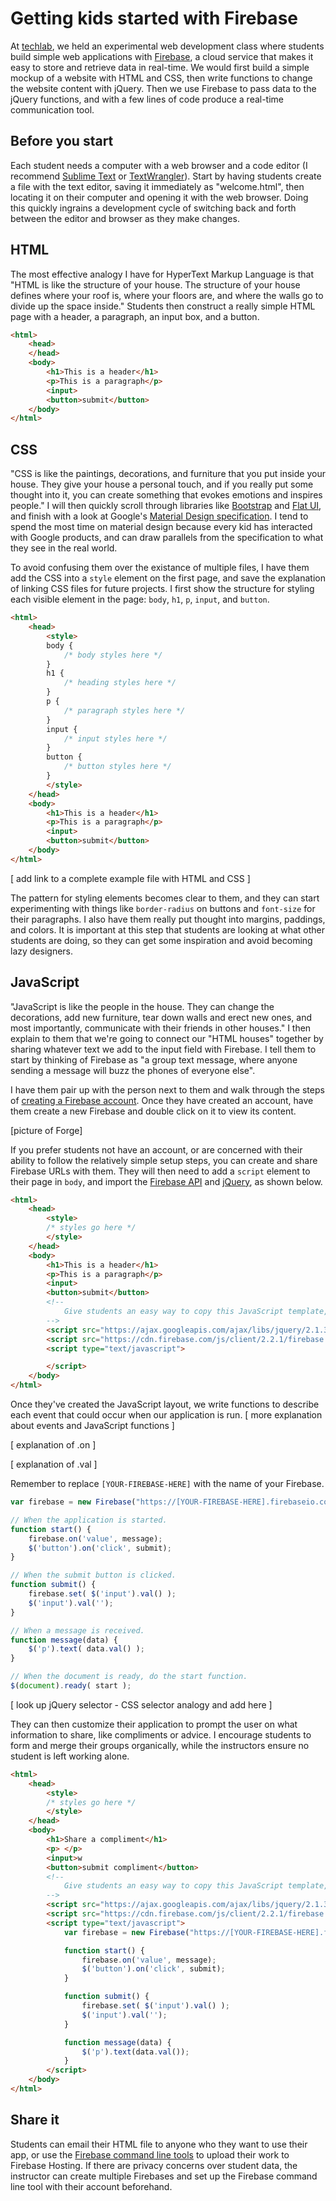 # Getting kids started with Firebase

At [techlab](https://keshav.is/building/techlab), we held an experimental web development class where students build simple web applications with [Firebase](https://firebase.com), a cloud service that makes it easy to store and retrieve data in real-time. We would first build a simple mockup of a website with HTML and CSS, then write functions to change the website content with jQuery. Then we use Firebase to pass data to the jQuery functions, and with a few lines of code produce a real-time communication tool.

## Before you start

Each student needs a computer with a web browser and a code editor (I recommend [Sublime Text](http://www.sublimetext.com/) or [TextWrangler](http://www.barebones.com/products/textwrangler/)). Start by having students create a file with the text editor, saving it immediately as "welcome.html", then locating it on their computer and opening it with the web browser. Doing this quickly ingrains a development cycle of switching back and forth between the editor and browser as they make changes.

## HTML

The most effective analogy I have for HyperText Markup Language is that "HTML is like the structure of your house. The structure of your house defines where your roof is, where your floors are, and where the walls go to divide up the space inside." Students then construct a really simple HTML page with a header, a paragraph, an input box, and a button.

```html
<html>
	<head>
	</head>
	<body>
		<h1>This is a header</h1>
		<p>This is a paragraph</p>
		<input>
		<button>submit</button>
	</body>
</html>
```

## CSS

"CSS is like the paintings, decorations, and furniture that you put inside your house. They give your house a personal touch, and if you really put some thought into it, you can create something that evokes emotions and inspires people." I will then quickly scroll through libraries like [Bootstrap](http://getbootstrap.com/) and [Flat UI](https://designmodo.github.io/Flat-UI/), and finish with a look at Google's [Material Design specification](http://www.google.com/design/spec/material-design/introduction.html). I tend to spend the most time on material design because every kid has interacted with Google products, and can draw parallels from the specification to what they see in the real world.

To avoid confusing them over the existance of multiple files, I have them add the CSS into a `style` element on the first page, and save the explanation of linking CSS files for future projects. I first show the structure for styling each visible element in the page: `body`, `h1`, `p`, `input`, and `button`.

```html
<html>
	<head>
		<style>
		body {
			/* body styles here */
		}
		h1 {
			/* heading styles here */
		}
		p {
			/* paragraph styles here */
		}
		input {
			/* input styles here */
		}
		button {
			/* button styles here */
		}
		</style>
	</head>
	<body>
		<h1>This is a header</h1>
		<p>This is a paragraph</p>
		<input>
		<button>submit</button>
	</body>
</html>
```

[ add link to a complete example file with HTML and CSS ]

The pattern for styling elements becomes clear to them, and they can start experimenting with things like `border-radius` on buttons and `font-size` for their paragraphs. I also have them really put thought into margins, paddings, and colors. It is important at this step that students are looking at what other students are doing, so they can get some inspiration and avoid becoming lazy designers.

## JavaScript

"JavaScript is like the people in the house. They can change the decorations, add new furniture, tear down walls and erect new ones, and most importantly, communicate with their friends in other houses." I then explain to them that we're going to connect our "HTML houses" together by sharing whatever text we add to the input field with Firebase. I tell them to start by thinking of Firebase as "a group text message, where anyone sending a message will buzz the phones of everyone else".

I have them pair up with the person next to them and walk through the steps of [creating a Firebase account](https://www.firebase.com/signup/). Once they have created an account, have them create a new Firebase and double click on it to view its content.

[picture of Forge]

If you prefer students not have an account, or are concerned with their ability to follow the relatively simple setup steps, you can create and share Firebase URLs with them. They will then need to add a `script` element to their page in `body`, and import the [Firebase API]() and [jQuery](), as shown below.

```html
<html>
	<head>
		<style>
		/* styles go here */
		</style>
	</head>
	<body>
		<h1>This is a header</h1>
		<p>This is a paragraph</p>
		<input>
		<button>submit</button>
		<!--
			Give students an easy way to copy this JavaScript template, e.g. through PasteBin (pastebin.com)
		-->
		<script src="https://ajax.googleapis.com/ajax/libs/jquery/2.1.3/jquery.min.js"></script>
		<script src="https://cdn.firebase.com/js/client/2.2.1/firebase.js"></script>
		<script type="text/javascript">

		</script>
	</body>
</html>
```

Once they've created the JavaScript layout, we write functions to describe each event that could occur when our application is run.
[ more explanation about events and JavaScript functions ]

[ explanation of .on ]

[ explanation of .val ]

Remember to replace `[YOUR-FIREBASE-HERE]` with the name of your Firebase.

```javascript
var firebase = new Firebase("https://[YOUR-FIREBASE-HERE].firebaseio.com");

// When the application is started.
function start() {
	firebase.on('value', message);
	$('button').on('click', submit);
}

// When the submit button is clicked.
function submit() {
	firebase.set( $('input').val() );
	$('input').val('');
}

// When a message is received.
function message(data) {
	$('p').text( data.val() );
}

// When the document is ready, do the start function.
$(document).ready( start );
```

[ look up jQuery selector - CSS selector analogy and add here ]

They can then customize their application to prompt the user on what information to share, like compliments or advice. I encourage students to form and merge their groups organically, while the instructors ensure no student is left working alone.

```html
<html>
	<head>
		<style>
		/* styles go here */
		</style>
	</head>
	<body>
		<h1>Share a compliment</h1>
		<p> </p>
		<input>w
		<button>submit compliment</button>
		<!--
			Give students an easy way to copy this JavaScript template, e.g. through PasteBin (pastebin.com)
		-->
		<script src="https://ajax.googleapis.com/ajax/libs/jquery/2.1.3/jquery.min.js"></script>
		<script src="https://cdn.firebase.com/js/client/2.2.1/firebase.js"></script>
		<script type="text/javascript">
			var firebase = new Firebase("https://[YOUR-FIREBASE-HERE].firebaseio.com");

			function start() {
				firebase.on('value', message);
				$('button').on('click', submit);
			}

			function submit() {
				firebase.set( $('input').val() );
				$('input').val('');
			}

			function message(data) {
				$('p').text(data.val());
			}
		</script>
	</body>
</html>
```

## Share it

Students can email their HTML file to anyone who they want to use their app, or use the [Firebase command line tools]() to upload their work to Firebase Hosting. If there are privacy concerns over student data, the instructor can create multiple Firebases and set up the Firebase command line tool with their account beforehand.
